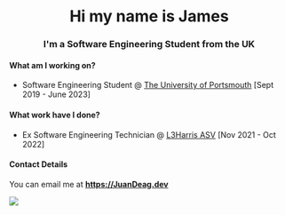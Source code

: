 <h1 align="center"> Hi my name is James </h1>
<h3 align="center">I'm a Software Engineering Student from the UK</h3>

#### What am I working on?
* Software Engineering Student @ [The University of Portsmouth](https://www.port.ac.uk/) [Sept 2019 - June 2023]

#### What work have I done?
* Ex Software Engineering Technician @ [L3Harris ASV](https://www.l3harris.com/all-capabilities/asview-control-system) [Nov 2021 - Oct 2022]

#### Contact Details
You can email me at **https://JuanDeag.dev**

![](https://komarev.com/ghpvc/?username=JuanDeagDev&color=00FFFF)
